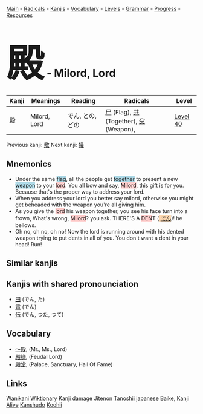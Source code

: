 <style> bigfont {font-size: 100px}</style>
[Main](../README.md) -
[Radicals](../radicals.md) -
[Kanjis](../kanjis.md) -
[Vocabulary](../vocabulary.md) -
[Levels](../levels.md) -
[Grammar](../grammar.md) - 
[Progress](../progress.md) -
[Resources](../resources.md)
# <bigfont> 殿</bigfont> - Milord, Lord 

| Kanji | Meanings | Reading | Radicals | Level |
| --- | --- | --- | --- | --- |
| 殿 | Milord, Lord | でん, との, どの | [尸](../radicals/尸.md) (Flag), [共](../radicals/共.md) (Together), [殳](../radicals/殳.md) (Weapon),  | [Level 40](../levels/wk_level40.md) |

Previous kanji: [敷](敷.md) Next kanji: [犠](犠.md) 

## Mnemonics
 * Under the same <span style="background-color:#ADD8E6"> flag</span>, all the people get <span style="background-color:#ADD8E6"> together</span> to present a new <span style="background-color:#ADD8E6"> weapon</span> to your <span style="background-color:#ffcccb"> lord</span>. You all bow and say, <span style="background-color:#ffcccb"> Milord</span>, this gift is for you. Because that's the proper way to address your lord.
* When you address your lord you better say milord, otherwise you might get beheaded with the weapon you're all giving him.
* As you give the <span style="background-color:#ffcccb"> lord</span> his weapon together, you see his face turn into a frown, What's wrong, <span style="background-color:#ffcccb"> Milord</span>? you ask. THERE'S A <span style="background-color:#ffcccb"> DEN</span>T (<span style="background-color:#fed8b1"> [でん](https://jisho.org/search/でん)</span>)! he bellows.
* Oh no, oh no, oh no! Now the lord is running around with his dented weapon trying to put dents in all of you. You don't want a dent in your head! Run!


## Similar kanjis
 


## Kanjis with shared pronounciation
 * [田](田.md) (でん, た)
* [電](電.md) (でん)
* [伝](伝.md) (でん, つた, つて)



## Vocabulary
 * [〜殿](../vocabulary/殿.md), (Mr., Ms., Lord)
* [殿様](../vocabulary/殿.md), (Feudal Lord)
* [殿堂](../vocabulary/殿.md), (Palace, Sanctuary, Hall Of Fame)




## Links 


[Wanikani](https://www.wanikani.com/kanji/殿)
[Wiktionary](https://en.wiktionary.org/wiki/殿)
[Kanji damage](http://www.kanjidamage.com/kanji/search?utf8=✓&q=殿)
[Jitenon](https://jitenon.com/kanji/殿)
[Tanoshii japanese](https://www.tanoshiijapanese.com/dictionary/kanji.cfm?k=殿)
[Baike](https://baike.baidu.com/item/殿),
[Kanji Alive](https://app.kanjialive.com/殿)
[Kanshudo](https://www.kanshudo.com/searchmn?q=殿)
[Koohii](https://kanji.koohii.com/study/kanji/殿)
